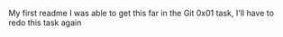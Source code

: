 My first readme
I was able to get this far in the Git 0x01 task, I'll have to redo this task again 

